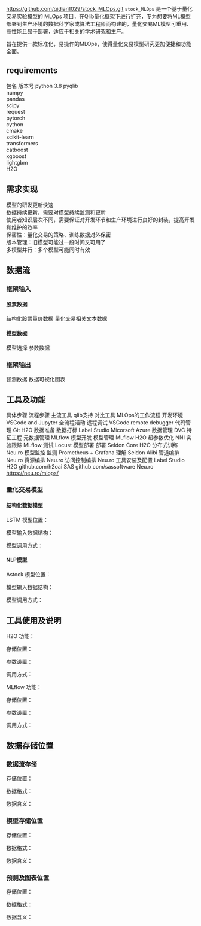 https://github.com/qidian1029/stock_MLOps.git
`stock_MLOps` 是一个基于量化交易实验模型的 MLOps 项目，在Qlib量化框架下进行扩充，专为想要将ML模型部署到生产环境的数据科学家或算法工程师而构建的，量化交易ML模型可重用、高性能且易于部署，适应于相关的学术研究和生产。

旨在提供一款标准化，易操作的MLOps，使得量化交易模型研究更加便捷和功能全面。

## requirements
包名            版本号
python          3.8
pyqlib           
numpy           
pandas          
scipy           
request         
pytorch         
cython          
cmake           
scikit-learn      
transformers    
catboost        
xgboost         
lightgbm        
H2O             



## 需求实现

模型的研发更新快速				
数据持续更新，需要对模型持续监测和更新				
使用者知识层次不同，需要保证对开发环节和生产环境进行良好的封装，提高开发和维护的效率				
保密性：量化交易的策略、训练数据对外保密				
版本管理：旧模型可能过一段时间又可用了				
多模型并行：多个模型可能同时有效				


## 数据流
### 框架输入
#### 股票数据
结构化股票量价数据
量化交易相关文本数据
#### 模型数据
模型选择
参数数据

### 框架输出
预测数据
数据可视化图表


## 工具及功能
具体步骤	        流程步骤            主流工具                  qlib支持     对比工具
MLOps的工作流程	    开发环境	        VSCode and Jupyter
全流程活动	        远程调试	        VSCode remote debugger
	               代码管理	           Git                                    H2O
数据准备            数据打标	        Label Studio                           Micorsoft Azure
	               数据管理	           DVC
特征工程	        元数据管理	        MLflow
模型开发	        模型管理	        MLflow                                 H2O
	               超参数优化          NNI
	               实验跟踪	           MLflow
	               测试	               Locust
模型部署	        部署	            Seldon Core                            H2O
	                分布式训练	        Neu.ro
模型监控	        监测	            Prometheus + Grafana
	                理解	            Seldon Alibi
	                管道编排	        Neu.ro
	                资源编排	        Neu.ro
	                访问控制编排	    Neu.ro
工具安装及配置
Label Studio    
H2O             github.com/h2oai
SAS             github.com/sassoftware
Neu.ro          https://neu.ro/mlops/

### 量化交易模型
#### 结构化数据模型
LSTM
模型位置：

模型输入数据结构：

模型调用方式：


#### NLP模型
Astock
模型位置：

模型输入数据结构：

模型调用方式：


## 工具使用及说明
H2O
功能：

存储位置：

参数设置：

调用方式：

MLflow
功能：

存储位置：

参数设置：

调用方式：


## 数据存储位置
### 数据流存储
存储位置：

数据格式：

数据含义：

### 模型存储位置
存储位置：

数据格式：

数据含义：

### 预测及图表位置
存储位置：

数据格式：

数据含义：